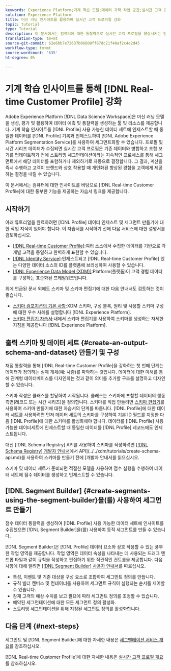 ```yaml
---
keywords: Experience Platform;기계 학습 모델;데이터 과학 작업 공간;실시간 고객 프로필;인기 항목;기계 학습 통찰력
solution: Experience Platform
title: 머신 러닝 인사이트를 활용하여 실시간 고객 프로파일 강화
topic: tutorial
type: Tutorial
description: 이 문서에서는 컴퓨터에 대한 통찰력으로 실시간 고객 프로필을 향상시키는 방법에 대한 가이드를 제공합니다.
translation-type: tm+mt
source-git-commit: 62e6bb7e72637b06808ff87dc21f40af2c4e2d45
workflow-type: tm+mt
source-wordcount: '635'
ht-degree: 0%

---
```



# 기계 학습 인사이트를 통해 [!DNL Real-time Customer Profile] 강화

Adobe Experience Platform [!DNL Data Science Workspace]은 머신 러닝 모델을 생성, 평가 및 활용하여 데이터 예측 및 통찰력을 생성하는 툴 및 리소스를 제공합니다. 기계 학습 인사이트를 [!DNL Profile] 사용 가능한 데이터 세트에 인제스트할 때 동일한 데이터를 [!DNL Profile] 기록과 인제스트하여 [!DNL Adobe Experience Platform Segmentation Service]를 사용하여 세그먼트화할 수 있습니다. 프로필 및 시간 시리즈 데이터가 수집되면 실시간 고객 프로필은 기존 데이터와 병합하고 조합 보기를 업데이트하기 전에 스트리밍 세그먼테이션이라는 지속적인 프로세스를 통해 세그먼트에서 해당 데이터를 포함하거나 제외하기로 자동으로 결정합니다. 그 결과, 계산을 즉시 수행하고 고객이 브랜드와 상호 작용할 때 개인화된 향상된 경험을 고객에게 제공하는 결정을 내릴 수 있습니다.

이 문서에서는 컴퓨터에 대한 인사이트를 바탕으로 [!DNL Real-time Customer Profile]에 대한 풍부한 기능을 제공하는 자습서 링크를 제공합니다.

## 시작하기

아래 튜토리얼을 완료하려면 [!DNL Profile] 데이터 인제스트 및 세그먼트 만들기에 대한 작업 지식이 있어야 합니다. 이 자습서를 시작하기 전에 다음 서비스에 대한 설명서를 검토하십시오.

- [[!DNL Real-time Customer Profile]](../../profile/home.md):여러 소스에서 수집한 데이터를 기반으로 각 개별 고객을 통일하고 완벽하게 표현할 수 있습니다.
- [[!DNL Identity Service]](../../identity-service/home.md):인제스트되고  [!DNL Real-time Customer Profile] 있는 다양한 데이터 소스의 ID를 플랫폼에 브리싱하여 사용할 수 있습니다.
- [[!DNL Experience Data Model (XDM)]](../../xdm/home.md):Platform(플랫폼)이 고객 경험 데이터를 구성하는 표준화된 프레임워크입니다.

위에 언급된 문서 외에도 스키마 및 스키마 편집기에 대한 다음 안내서도 검토하는 것이 좋습니다.

- [스키마 컴포지션의 기본 사항](../../xdm/schema/composition.md):XDM 스키마, 구성 블록, 원리 및 사용할 스키마 구성에 대한 우수 사례를 설명합니다 [!DNL Experience Platform].
- [스키마 편집기 자습서](../../xdm/tutorials/create-schema-ui.md):내에서 스키마 편집기를 사용하여 스키마를 생성하는 자세한 지침을 제공합니다 [!DNL Experience Platform].

## 출력 스키마 및 데이터 세트 {#create-an-output-schema-and-dataset} 만들기 및 구성

채점 통찰력을 통해 [!DNL Real-time Customer Profile]을 강화하는 첫 번째 단계는 데이터가 정의하는 실제 개체(예: 사람)를 파악하는 것입니다. 데이터에 대한 이해를 통해 관계형 데이터베이스를 디자인하는 것과 같이 의미를 추가할 구조를 설명하고 디자인할 수 있습니다.

스키마 작성은 클래스를 할당하여 시작됩니다. 클래스는 스키마에 포함할 데이터의 행동 측면(레코드 또는 시간 시리즈)을 정의합니다. 스키마를 직접 만들려면 [스키마 편집기](../../xdm/tutorials/create-schema-ui.md)를 사용하여 스키마 만들기에 대한 자습서의 단계를 따릅니다. [!DNL Profile]에 대한 데이터 세트를 사용하려면 먼저 데이터 세트의 스키마를 구성하여 기본 ID 필드를 지정한 다음 [!DNL Profile]에 대한 스키마를 활성화해야 합니다. 데이터를 [!DNL Profile] 사용 가능한 데이터세트에 인제스트할 때 동일한 데이터를 [!DNL Profile] 레코드에도 인제스트됩니다.

대신 [!DNL Schema Registry] API를 사용하여 스키마를 작성하려면 [[!DNL Schema Registry] 개발자 안내서](../../xdm/api/getting-started.md)에서 API](../../xdm/tutorials/create-schema-api.md)를 사용하여 스키마를 만들기 전에 [개발자 안내서를 읽으십시오.

스키마 및 데이터 세트가 준비되면 적절한 모델을 사용하여 점수 실행을 수행하여 데이터 세트에 점수 데이터를 생성하고 인제스트할 수 있습니다.

## [!DNL Segment Builder] {#create-segments-using-the-segment-builder}을(를) 사용하여 세그먼트 만들기

점수 데이터 통찰력을 생성하여 [!DNL Profile] 사용 가능한 데이터 세트에 인사이트를 수집했으면 [!DNL Segment Builder]을(를) 사용하여 동적 세그먼트를 만들 수 있습니다.

[!DNL Segment Builder]은 [!DNL Profile] 데이터 요소와 상호 작용할 수 있는 풍부한 작업 영역을 제공합니다. 작업 영역은 데이터 속성을 나타내는 데 사용되는 드래그 앤 드롭 타일과 같이 규칙을 작성하고 편집하기 위한 직관적인 컨트롤을 제공합니다. 다음 사항에 대해 알려면 [[!DNL Segment Builder] 사용자 안내서](../../segmentation/ui/segment-builder.md)를 따르십시오.

- 특성, 이벤트 및 기존 대상을 구성 요소로 조합하여 세그먼트 정의를 만듭니다.
- 규칙 빌더 캔버스 및 컨테이너를 사용하여 세그먼트 규칙이 실행되는 순서를 제어할 수 있습니다.
- 잠재 고객의 예상 수치를 보고 필요에 따라 세그먼트 정의를 조정할 수 있습니다.
- 예약된 세그먼테이션에 대한 모든 세그먼트 정의 활성화.
- 스트리밍 세그먼테이션을 위해 지정된 세그먼트 정의를 활성화합니다.

## 다음 단계 {#next-steps}

세그먼트 및 [!DNL Segment Builder]에 대한 자세한 내용은 [세그멘테이션 서비스 개요](../../segmentation/home.md)를 참조하십시오.

[!DNL Real-time Customer Profile]에 대한 자세한 내용은 [실시간 고객 프로필 개요](../../profile/home.md)를 참조하십시오.